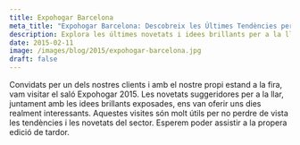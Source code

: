 ```yaml
---
title: Expohogar Barcelona
meta_title: "Expohogar Barcelona: Descobreix les Últimes Tendències per al teu Hogar"
description: Explora les últimes novetats i idees brillants per a la llar a Expohogar 2015. Una experiència interessant que no et pots perdre per estar al corrent de les tendències del sector.
date: 2015-02-11
image: /images/blog/2015/expohogar-barcelona.jpg
draft: false
---
```


Convidats per un dels nostres clients i amb el nostre propi estand a la fira, vam visitar el saló Expohogar 2015. Les novetats suggeridores per a la llar, juntament amb les idees brillants exposades, ens van oferir uns dies realment interessants. Aquestes visites són molt útils per no perdre de vista les tendències i les novetats del sector. Esperem poder assistir a la propera edició de tardor.
